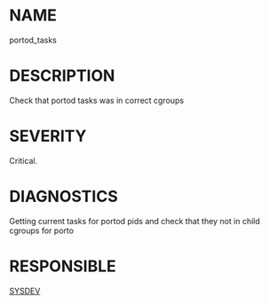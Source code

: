 # NAME

portod_tasks

# DESCRIPTION

Check that portod tasks was in correct cgroups

# SEVERITY

Critical.

# DIAGNOSTICS

Getting current tasks for portod pids and check that they not in child cgroups for porto

# RESPONSIBLE

[SYSDEV](https://staff.yandex-team.ru/departments/yandex_mnt_sa_runtime_mondev_6921/)
